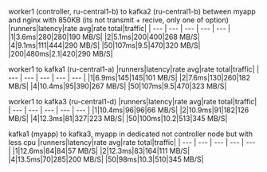 worker1 (controller, ru-central1-b) to kafka2 (ru-central1-b) between myapp and nginx with 850KB (its not transmit + recive, only one of option)
|runners|latency|rate avg|rate total|traffic|
| --- | --- | --- | --- | --- |
|1|3.6ms|280|280|190 MB/S|
|2|5.1ms|200|400|268 MB/S|
|4|9.1ms|111|444|290 MB/S|
|50|107ms|9.5|470|320 MB/S|
|200|480ms|2.1|420|290 MB/S|

worker1 to kafka1 (ru-central1-a)
|runners|latency|rate avg|rate total|traffic|
| --- | --- | --- | --- | --- |
|1|6.9ms|145|145|101 MB/S|
|2|7.6ms|130|260|182 MB/S|
|4|10.4ms|95|390|267 MB/S|
|50|107ms|9.5|470|323 MB/S|

worker1 to kafka3 (ru-central1-d)
|runners|latency|rate avg|rate total|traffic|
| --- | --- | --- | --- | --- |
|1|10.4ms|96|96|66 MB/S|
|2|10.9ms|91|182|126 MB/S|
|4|12.3ms|81|327|223 MB/S|
|50|100ms|10.2|513|345 MB/S|

kafka1 (myapp) to kafka3, myapp in dedicated not controller node but with less cpu
|runners|latency|rate avg|rate total|traffic|
| --- | --- | --- | --- | --- |
|1|12.6ms|84|84|57 MB/S|
|2|12.3ms|83|164|111 MB/S|
|4|13.5ms|70|285|200 MB/S|
|50|98ms|10.3|510|345 MB/S|